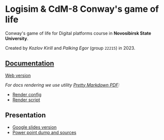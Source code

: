 # Logisim & CdM-8 Conway's game of life

Conway's game of life for Digital platforms course in **Novosibirsk State University**. 

Created by *Kozlov Kirill* and *Palking Egor* (group `22215`) in 2023.

## [Documentation](./docs/_docs.md)
[Web version](https://kozlovkv.github.io/game-life/)

*For docs rendering we use utility [Pretty Markdown PDF](https://github.com/djfdyuruiry/pretty-markdown-pdf):*
- [Render config](./docs/_pretty-md-config.json)
- [Render script](./docs/_render_docs.sh)

## Presentation
- [Google slides version](https://docs.google.com/presentation/d/1QZTgbPYlnSVkZEdg4eGlc-LxBSFEysygqDjBKPxbbGE/edit?usp=sharing)
- [Power point dump and sources](https://disk.yandex.ru/d/V9YYzdOTcSg1IQ)
